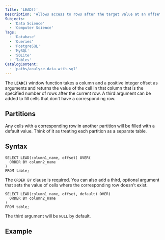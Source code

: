 ```yaml
---
Title: 'LEAD()'
Description: 'Allows access to rows after the target value at an offset.'
Subjects:
  - 'Data Science'
  - 'Computer Science'
Tags:
  - 'Database'
  - 'Queries'
  - 'PostgreSQL'
  - 'MySQL'
  - 'SQLite'
  - 'Tables'
CatalogContent:
  - 'paths/analyze-data-with-sql'
---
```


The **`LEAD()`** window function takes a column and a positive integer offset as arguments and returns the value of the cell in that column that is the specified number of rows after the current row. A third argument can be added to fill cells that don't have a corresponding row.

## Partitions

Any cells with a corresponding row in another partition will be filled with a default value. Think of it as treating each partition as a separate table.

## Syntax

```pseudo
SELECT LEAD(column1_name, offset) OVER(
  ORDER BY column2_name
)
FROM table;
```

The `ORDER BY` clause is required. You can also add a third, optional argument that sets the value of cells where the corresponding row doesn't exist.

```pseudo
SELECT LEAD(column1_name, offset, default) OVER(
  ORDER BY column2_name
)
FROM table;
```

The third argument will be `NULL` by default.

## Example

```sql
```